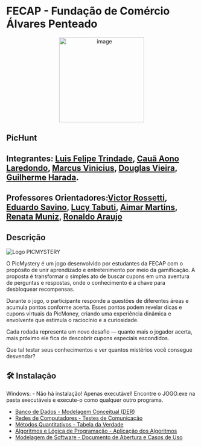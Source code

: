 # FECAP - Fundação de Comércio Álvares Penteado

<p align="center">
  <img width="225" height="225" alt="image" src="https://github.com/user-attachments/assets/7da25d1a-ff55-468d-bf16-9a56e42ee9d7" />

## PicHunt

## Integrantes: [Luis Felipe Trindade](#), [Cauã Aono Laredondo](#), [Marcus Vinicius](#), [Douglas Vieira](#), [Guilherme Harada](#).

## Professores Orientadores:[Victor Rossetti](#), [Eduardo Savino](#), [Lucy Tabuti](#),  [Aimar Martins](#), [Renata Muniz](#), [Ronaldo Araujo](#)

## Descrição
![Logo PICMYSTERY](https://github.com/user-attachments/assets/8ef3ee2f-064d-4353-b324-da5be77aa7c9)

O PicMystery é um jogo desenvolvido por estudantes da FECAP com o propósito de unir aprendizado e entretenimento por meio da gamificação.
A proposta é transformar o simples ato de buscar cupons em uma aventura de perguntas e respostas, onde o conhecimento é a chave para desbloquear recompensas.

Durante o jogo, o participante responde a questões de diferentes áreas e acumula pontos conforme acerta.
Esses pontos podem revelar dicas e cupons virtuais da PicMoney, criando uma experiência dinâmica e envolvente que estimula o raciocínio e a curiosidade.

Cada rodada representa um novo desafio — quanto mais o jogador acerta, mais próximo ele fica de descobrir cupons especiais escondidos.

Que tal testar seus conhecimentos e ver quantos mistérios você consegue desvendar?

## 🛠 Instalação
Windows:
    - Não há instalação! Apenas executável! Encontre o JOGO.exe na pasta executáveis e execute-o como qualquer outro programa.


- [Banco de Dados - Modelagem Conceitual (DER)](./BD/README.md)
- [Redes de Computadores - Testes de Comunicação](./Redes/README.md)
- [Métodos Quantitativos - Tabela da Verdade](./Metodos_Quantitativos/Tabela_Verdade.pdf)
- [Algoritmos e Lógica de Programação - Aplicação dos Algoritmos](./Algoritmos/Algoritmos_PicMoney.pdf)
- [Modelagem de Software - Documento de Abertura e Casos de Uso](./Modelagem_Software/Documento_Modelagem.pdf)




